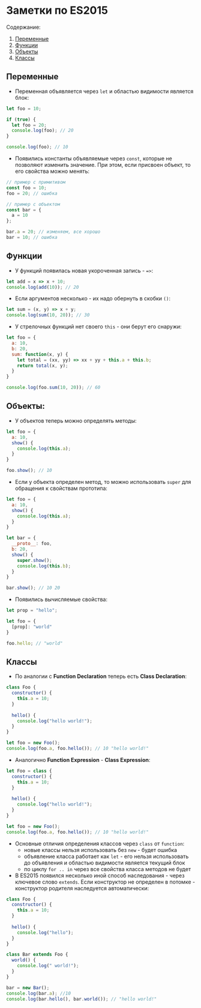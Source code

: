 # Заметки по ES2015

Содержание:
1. [Переменные](https://github.com/artinnok/notes/blob/master/es2015.md#Переменные)
2. [Функции](https://github.com/artinnok/notes/blob/master/es2015.md#Функции)
3. [Объекты](https://github.com/artinnok/notes/blob/master/es2015.md#Объекты)
4. [Классы](https://github.com/artinnok/notes/blob/master/es2015.md#Классы)

## Переменные
* Переменная объявляется через `let` и областью видимости является блок:
```javascript
let foo = 10;

if (true) {
  let foo = 20;
  console.log(foo); // 20
}

console.log(foo); // 10
```
* Появились константы объявляемые через `const`, которые не позволяют изменить значение. При этом, если присвоен объект, то его свойства можно менять:
```javascript
// пример с примитивом
const foo = 10;
foo = 20; // ошибка

// пример с объектом
const bar = {
  a = 10
};

bar.a = 20; // изменяем, все хорошо
bar = 10; // ошибка
```

## Функции
* У функций появилась новая укороченная запись - `=>`:
```javascript
let add = x => x + 10;
console.log(add(10)); // 20
```
* Если аргументов несколько - их надо обернуть в скобки `()`:
```javascript
let sum = (x, y) => x + y;
console.log(sum(10, 20)); // 30
```
* У стрелочных функций нет своего `this` - они берут его снаружи:
```javascript
let foo = {
  a: 10,
  b: 20,
  sum: function(x, y) {
    let total = (xx, yy) => xx + yy + this.a + this.b;
    return total(x, y);
  }
}

console.log(foo.sum(10, 20)); // 60
```

## Объекты:
* У объектов теперь можно определять методы:
```javascript
let foo = {
  a: 10,
  show() {
    console.log(this.a);
  }
}

foo.show(); // 10
```
* Если у объекта определен метод, то можно использовать `super` для обращения к свойствам прототипа:
```javascript
let foo = {
  a: 10,
  show() {
    console.log(this.a);
  }
}

let bar = {
  __proto__: foo,
  b: 20,
  show() {
    super.show();
    console.log(this.b);
  }
}

bar.show(); // 10 20
```
* Появились вычисляемые свойства:
```javascript
let prop = "hello";

let foo = {
  [prop]: "world"
}

foo.hello; // "world"
```

## Классы
* По аналогии с **Function Declaration** теперь есть **Class Declaration**:
```javascript
class Foo {
  constructor() {
    this.a = 10;
  }
  
  hello() {
    console.log("hello world!");
  }
}

let foo = new Foo();
console.log(foo.a, foo.hello()); // 10 "hello world!"
```
* Аналогично **Function Expression** - **Class Expression**:
```javascript
let Foo = class {
  constructor() {
    this.a = 10;
  }
  
  hello() {
    console.log("hello world!");
  }
}

let foo = new Foo();
console.log(foo.a, foo.hello()); // 10 "hello world!"
```
* Основные отличия определения классов через `class` от `function`:
  * новые классы нельзя использовать без `new` - будет ошибка
  * объявление класса работает как `let` - его нельзя использовать до объявления и областью видимости является текущий блок
  * по циклу `for .. in` через все свойства класса методов не будет
* В ES2015 появился несколько иной способ наследования - через ключевое слово `extends`. Если конструктор не определен в потомке - конструктор родителя наследуется автоматически:
```javascript
class Foo {
  constructor() {
    this.a = 10;
  }
  
  hello() {
    console.log("hello");
  }
}

class Bar extends Foo {
  world() {
    console.log(" world!");
  }
}

bar = new Bar();
console.log(bar.a); //10
console.log(bar.hello(), bar.world()); // "hello world!"
```
